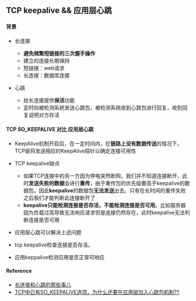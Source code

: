 ## TCP keepalive && 应用层心跳

#### 背景
* 长连接
    * **避免频繁短链接的三次握手操作**
    * 建立的连接长期保持
    * 短链接：web请求
    * 长连接：数据库连接

* 心跳
    * 给长连接提供**保活**功能
    * 定时向被检测系统发送心跳包，被检测系统收到心跳包进行回复，收到回复说明对方存活

#### TCP SO_KEEPALIVE 对比 应用层心跳
* KeepAlive机制开启后，在一定时间内，在**链路上没有数据传送**的情况下，TCP层将发送相应的KeepAlive探针以确定连接可用性

* TCP keepalive缺点
    * 如果TCP连接中的另一方因为停电突然断网，我们并不知道连接断开，此时**发送失败的数据**会进行**重传**，由于重传包的优先级要高于keepalive的数据包，因此**keepalive**的数据包**无法发送**出去。只有在长时间的重传失败之后我们才能判断此连接断开了
    * **keepalive只能检测连接是否存活，不能检测连接是否可用**。比如服务器因为负载过高导致无法响应请求但是连接仍然存在，此时keepalive无法判断连接是否可用
    
* 应用层心跳可以解决上述问题

* tcp keepalive检查连接是否存活。
* 应用keppalive检测应用是否正常可响应

#### Reference
* [长连接和心跳的那些事儿](https://www.jianshu.com/p/c6af08f853d0)
* [TCP中已有SO_KEEPALIVE选项，为什么还要在应用层加入心跳包机制??](https://www.zhihu.com/question/40602902)